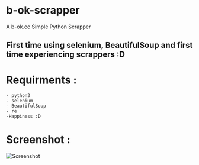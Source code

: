 # b-ok-scrapper
A b-ok.cc Simple Python Scrapper

## First time using selenium, BeautifulSoup and first time experiencing scrappers :D 

# Requirments :
```
- python3
- selenium
- BeautifulSoup
- re
-Happiness :D 

```
# Screenshot :
![Screenshot](https://i.imgur.com/iBEfUgM.png)
